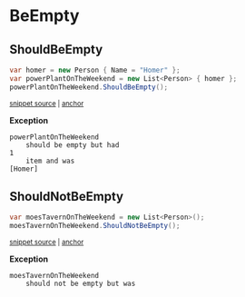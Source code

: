 # BeEmpty


## ShouldBeEmpty

<!-- snippet: EnumerableShouldBeEmptyExamples.ShouldBeEmpty.codeSample.approved.cs -->
<a id='snippet-EnumerableShouldBeEmptyExamples.ShouldBeEmpty.codeSample.approved.cs'></a>
```cs
var homer = new Person { Name = "Homer" };
var powerPlantOnTheWeekend = new List<Person> { homer };
powerPlantOnTheWeekend.ShouldBeEmpty();
```
<sup><a href='/src/DocumentationExamples/CodeExamples/EnumerableShouldBeEmptyExamples.ShouldBeEmpty.codeSample.approved.cs#L1-L3' title='File snippet `EnumerableShouldBeEmptyExamples.ShouldBeEmpty.codeSample.approved.cs` was extracted from'>snippet source</a> | <a href='#snippet-EnumerableShouldBeEmptyExamples.ShouldBeEmpty.codeSample.approved.cs' title='Navigate to start of snippet `EnumerableShouldBeEmptyExamples.ShouldBeEmpty.codeSample.approved.cs`'>anchor</a></sup>
<!-- endSnippet -->

**Exception**

<!-- include: EnumerableShouldBeEmptyExamples.ShouldBeEmpty.exceptionText.approved.txt. path: /src/DocumentationExamples/CodeExamples/EnumerableShouldBeEmptyExamples.ShouldBeEmpty.exceptionText.approved.txt -->
```
powerPlantOnTheWeekend
    should be empty but had
1
    item and was
[Homer]
```
<!-- endInclude -->


## ShouldNotBeEmpty

<!-- snippet: EnumerableShouldBeEmptyExamples.ShouldNotBeEmpty.codeSample.approved.cs -->
<a id='snippet-EnumerableShouldBeEmptyExamples.ShouldNotBeEmpty.codeSample.approved.cs'></a>
```cs
var moesTavernOnTheWeekend = new List<Person>();
moesTavernOnTheWeekend.ShouldNotBeEmpty();
```
<sup><a href='/src/DocumentationExamples/CodeExamples/EnumerableShouldBeEmptyExamples.ShouldNotBeEmpty.codeSample.approved.cs#L1-L2' title='File snippet `EnumerableShouldBeEmptyExamples.ShouldNotBeEmpty.codeSample.approved.cs` was extracted from'>snippet source</a> | <a href='#snippet-EnumerableShouldBeEmptyExamples.ShouldNotBeEmpty.codeSample.approved.cs' title='Navigate to start of snippet `EnumerableShouldBeEmptyExamples.ShouldNotBeEmpty.codeSample.approved.cs`'>anchor</a></sup>
<!-- endSnippet -->

**Exception**

<!-- include: EnumerableShouldBeEmptyExamples.ShouldNotBeEmpty.exceptionText.approved.txt. path: /src/DocumentationExamples/CodeExamples/EnumerableShouldBeEmptyExamples.ShouldNotBeEmpty.exceptionText.approved.txt -->
```
moesTavernOnTheWeekend
    should not be empty but was
```
<!-- endInclude -->
